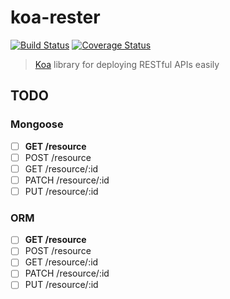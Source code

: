 # koa-rester

[![Build Status](https://travis-ci.org/dicearr/koa-rester.svg?branch=master)](https://travis-ci.org/dicearr/koa-rester)
[![Coverage Status](https://coveralls.io/repos/github/dicearr/koa-rester/badge.svg?branch=master)](https://coveralls.io/github/dicearr/koa-rester?branch=master)

> [Koa](https://github.com/koajs/koa) library for deploying RESTful APIs easily

## TODO

### Mongoose
- [ ] **GET /resource**
- [ ] POST /resource
- [ ] GET /resource/:id
- [ ] PATCH /resource/:id
- [ ] PUT /resource/:id

### ORM
- [ ] **GET /resource**
- [ ] POST /resource
- [ ] GET /resource/:id
- [ ] PATCH /resource/:id
- [ ] PUT /resource/:id

